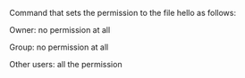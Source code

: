 Command that sets the permission to the file hello as follows:

Owner: no permission at all

Group: no permission at all

Other users: all the permission
